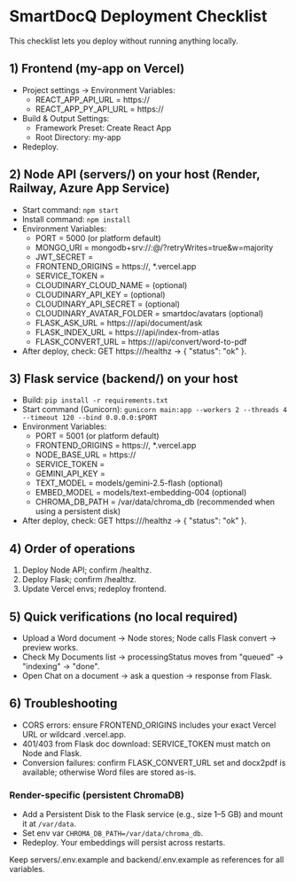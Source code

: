 # SmartDocQ Deployment Checklist

This checklist lets you deploy without running anything locally.

## 1) Frontend (my-app on Vercel)
- Project settings → Environment Variables:
  - REACT_APP_API_URL = https://<your-node-api-domain>
  - REACT_APP_PY_API_URL = https://<your-flask-domain>
- Build & Output Settings:
  - Framework Preset: Create React App
  - Root Directory: my-app
- Redeploy.

## 2) Node API (servers/) on your host (Render, Railway, Azure App Service)
- Start command: `npm start`
- Install command: `npm install`
- Environment Variables:
  - PORT = 5000 (or platform default)
  - MONGO_URI = mongodb+srv://<user>:<pass>@<cluster>/<db>?retryWrites=true&w=majority
  - JWT_SECRET = <strong-secret>
  - FRONTEND_ORIGINS = https://<your-vercel-domain>, *.vercel.app
  - SERVICE_TOKEN = <shared-strong-secret>
  - CLOUDINARY_CLOUD_NAME = (optional)
  - CLOUDINARY_API_KEY = (optional)
  - CLOUDINARY_API_SECRET = (optional)
  - CLOUDINARY_AVATAR_FOLDER = smartdoc/avatars (optional)
  - FLASK_ASK_URL = https://<your-flask-domain>/api/document/ask
  - FLASK_INDEX_URL = https://<your-flask-domain>/api/index-from-atlas
  - FLASK_CONVERT_URL = https://<your-flask-domain>/api/convert/word-to-pdf
- After deploy, check: GET https://<your-node-api-domain>/healthz → { "status": "ok" }.

## 3) Flask service (backend/) on your host
- Build: `pip install -r requirements.txt`
- Start command (Gunicorn): `gunicorn main:app --workers 2 --threads 4 --timeout 120 --bind 0.0.0.0:$PORT`
- Environment Variables:
  - PORT = 5001 (or platform default)
  - FRONTEND_ORIGINS = https://<your-vercel-domain>, *.vercel.app
  - NODE_BASE_URL = https://<your-node-api-domain>
  - SERVICE_TOKEN = <same-as-Node>
  - GEMINI_API_KEY = <your-google-generative-ai-key>
  - TEXT_MODEL = models/gemini-2.5-flash (optional)
  - EMBED_MODEL = models/text-embedding-004 (optional)
  - CHROMA_DB_PATH = /var/data/chroma_db (recommended when using a persistent disk)
- After deploy, check: GET https://<your-flask-domain>/healthz → { "status": "ok" }.

## 4) Order of operations
1. Deploy Node API; confirm /healthz.
2. Deploy Flask; confirm /healthz.
3. Update Vercel envs; redeploy frontend.

## 5) Quick verifications (no local required)
- Upload a Word document → Node stores; Node calls Flask convert → preview works.
- Check My Documents list → processingStatus moves from "queued" → "indexing" → "done".
- Open Chat on a document → ask a question → response from Flask.

## 6) Troubleshooting
- CORS errors: ensure FRONTEND_ORIGINS includes your exact Vercel URL or wildcard .vercel.app.
- 401/403 from Flask doc download: SERVICE_TOKEN must match on Node and Flask.
- Conversion failures: confirm FLASK_CONVERT_URL set and docx2pdf is available; otherwise Word files are stored as-is.

### Render-specific (persistent ChromaDB)
- Add a Persistent Disk to the Flask service (e.g., size 1–5 GB) and mount it at `/var/data`.
- Set env var `CHROMA_DB_PATH=/var/data/chroma_db`.
- Redeploy. Your embeddings will persist across restarts.

Keep servers/.env.example and backend/.env.example as references for all variables.

